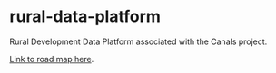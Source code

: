 # rural-data-platform
Rural Development Data Platform associated with the Canals project.

[Link to road map here](https://docs.google.com/document/d/1P5gFvjMxbYxlC1FhscRM8Qb1QL4FgOagmL5qAemp6_8/edit#).
